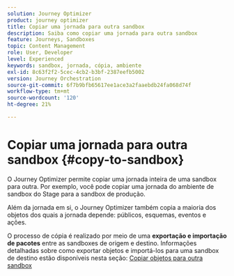 ```yaml
---
solution: Journey Optimizer
product: journey optimizer
title: Copiar uma jornada para outra sandbox
description: Saiba como copiar uma jornada para outra sandbox
feature: Journeys, Sandboxes
topic: Content Management
role: User, Developer
level: Experienced
keywords: sandbox, jornada, cópia, ambiente
exl-id: 8c63f2f2-5cec-4cb2-b3bf-2387eefb5002
version: Journey Orchestration
source-git-commit: 6f7b9bfb65617ee1ace3a2faaebdb24fa068d74f
workflow-type: tm+mt
source-wordcount: '120'
ht-degree: 21%

---
```


# Copiar uma jornada para outra sandbox {#copy-to-sandbox}

<!--
>[!CONTEXTUALHELP]
>id="ajo_journey_copy_main"
>title="Copy a journey to another sandbox"
>abstract="Journey Optimizer allows you to copy an entire journey from one sandbox to another. For example, you can copy a journey from the Stage sandbox environment to your Production sandbox. In addition to the Journey itself, Journey Optimizer also copies most of the objects the journey depends on."

>[!CONTEXTUALHELP]
>id="ajo_journey_copy_sandbox_details"
>title="Sandbox details"
>abstract="Select the destination sandbox you want to copy the journey to. Only sandboxes within your organization are available."

>[!CONTEXTUALHELP]
>id="ajo_journey_copy_object_details"
>title="Object details"
>abstract="This is the journey you are going to copy."

>[!CONTEXTUALHELP]
>id="ajo_journey_copy_dependent_objects"
>title="Dependent objects"
>abstract="This is the list of associated objects used in the journey. This list displays the name, the object type, as well as the internal Journey Optimizer ID."
-->

O Journey Optimizer permite copiar uma jornada inteira de uma sandbox para outra. Por exemplo, você pode copiar uma jornada do ambiente de sandbox do Stage para a sandbox de produção.

Além da jornada em si, o Journey Optimizer também copia a maioria dos objetos dos quais a jornada depende: públicos, esquemas, eventos e ações.

O processo de cópia é realizado por meio de uma **exportação e importação de pacotes** entre as sandboxes de origem e destino. Informações detalhadas sobre como exportar objetos e importá-los para uma sandbox de destino estão disponíveis nesta seção: [Copiar objetos para outra sandbox](../configuration/copy-objects-to-sandbox.md)
